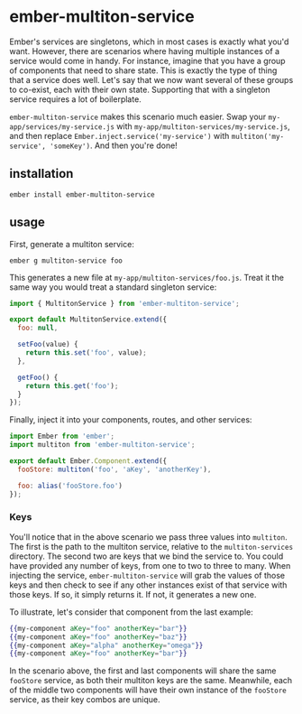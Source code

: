 # ember-multiton-service

Ember's services are singletons, which in most cases is exactly what you'd want. However, there are scenarios where having multiple instances of a service would come in handy. For instance, imagine that you have a group of components that need to share state. This is exactly the type of thing that a service does well. Let's say that we now want several of these groups to co-exist, each with their own state. Supporting that with a singleton service requires a lot of boilerplate.

`ember-multiton-service` makes this scenario much easier. Swap your `my-app/services/my-service.js` with `my-app/multiton-services/my-service.js`, and then replace `Ember.inject.service('my-service')` with `multiton('my-service', 'someKey')`. And then you're done!

## installation

`ember install ember-multiton-service`

## usage

First, generate a multiton service:

`ember g multiton-service foo`

This generates a new file at `my-app/multiton-services/foo.js`. Treat it the same way you would treat a standard singleton service:

```js
import { MultitonService } from 'ember-multiton-service';

export default MultitonService.extend({
  foo: null,

  setFoo(value) {
    return this.set('foo', value);
  },

  getFoo() {
    return this.get('foo');
  }
});
```

Finally, inject it into your components, routes, and other services:

```js
import Ember from 'ember';
import multiton from 'ember-multiton-service';

export default Ember.Component.extend({
  fooStore: multiton('foo', 'aKey', 'anotherKey'),

  foo: alias('fooStore.foo')
});
```

### Keys

You'll notice that in the above scenario we pass three values into `multiton`. The first is the path to the multiton service, relative to the `multiton-services` directory. The second two are keys that we bind the service to. You could have provided any number of keys, from one to two to three to many. When injecting the service, `ember-multiton-service` will grab the values of those keys and then check to see if any other instances exist of that service with those keys. If so, it simply returns it. If not, it generates a new one.

To illustrate, let's consider that component from the last example:

```hbs
{{my-component aKey="foo" anotherKey="bar"}}
{{my-component aKey="foo" anotherKey="baz"}}
{{my-component aKey="alpha" anotherKey="omega"}}
{{my-component aKey="foo" anotherKey="bar"}}
```

In the scenario above, the first and last components will share the same `fooStore` service, as both their multiton keys are the same. Meanwhile, each of the middle two components will have their own instance of the `fooStore` service, as their key combos are unique.
